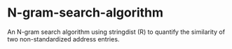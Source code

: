 # N-gram-search-algorithm
An N-gram search algorithm using stringdist (R) to quantify the similarity of two non-standardized address entries. 
